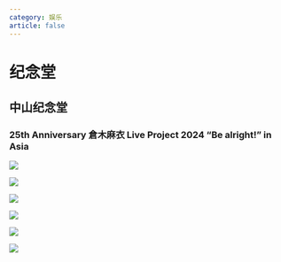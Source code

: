 ```yaml
---
category: 娱乐
article: false
---
```


# 纪念堂

## 中山纪念堂

### 25th Anniversary 倉木麻衣 Live Project 2024 “Be alright!” in Asia

![](https://img.sherry4869.com/blog/life/play/china/guangdong/guangzhou/yx/jnt/1.jpg)

![](https://img.sherry4869.com/blog/life/play/china/guangdong/guangzhou/yx/jnt/2.jpg)

![](https://img.sherry4869.com/blog/life/play/china/guangdong/guangzhou/yx/jnt/3.jpg)

![](https://img.sherry4869.com/blog/life/play/china/guangdong/guangzhou/yx/jnt/4.jpg)

![](https://img.sherry4869.com/blog/life/play/china/guangdong/guangzhou/yx/jnt/5.jpg)

![](https://img.sherry4869.com/blog/life/play/china/guangdong/guangzhou/yx/jnt/6.jpg)